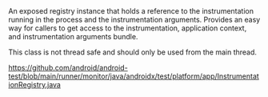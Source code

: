 
##

An exposed registry instance that holds a reference to the instrumentation running in the process
and the instrumentation arguments. Provides an easy way for callers to get access to the
instrumentation, application context, and instrumentation arguments bundle.

This class is not thread safe and should only be used from the main thread.

https://github.com/android/android-test/blob/main/runner/monitor/java/androidx/test/platform/app/InstrumentationRegistry.java
